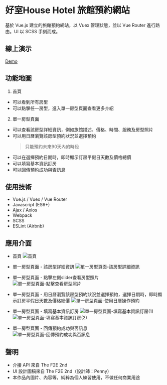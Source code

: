 # 好室House Hotel 旅館預約網站
基於 Vue.js 建立的旅館預約網站，以 Vuex 管理狀態，並以 Vue Router 進行路由。UI 以 SCSS 手刻而成。

## 線上演示
[Demo](https://ycjoyce.github.io/house-hotel/)

## 功能地圖
1. 首頁
- 可以看到所有房型
- 可以點擊任一房型，進入單一房型頁面查看更多介紹

2. 單一房型頁面
- 可以查看該房型詳細資訊，例如旅館描述、價格、時間、服務及房型照片
- 可以用日曆瀏覽該房型預約狀況並選擇預約
  > 只能預約未來90天內的時段
- 可以在選擇預約日期時，即時顯示訂房平假日天數及價格總價
- 可以填寫基本資訊訂房
- 可以回傳預約成功與否訊息

## 使用技術
- Vue.js / Vuex / Vue Router
- Javascript (ES6+)
- Ajax / Axios
- Webpack
- SCSS
- ESLint (Airbnb)

## 應用介面
- 首頁
![首頁](https://i.imgur.com/X0SV1T4.png)

- 單一房型頁面 - 該房型詳細資訊
![單一房型頁面-該房型詳細資訊](https://i.imgur.com/8zlsu3d.png)

- 單一房型頁面 - 點擊左側slider查看房型照片
![單一房型頁面-點擊查看房型照片](https://i.imgur.com/BaMypyj.png)

- 單一房型頁面 - 用日曆瀏覽該房型預約狀況並選擇預約，選擇日期時，即時顯示訂房平假日天數及價格總價
![單一房型頁面-使用日曆操作預約](https://i.imgur.com/gWjesdd.png)

- 單一房型頁面 - 填寫基本資訊訂房
![單一房型頁面-填寫基本資訊訂房(1)](https://i.imgur.com/dI7pYQx.png)
![單一房型頁面-填寫基本資訊訂房(2)](https://i.imgur.com/Jj1mNUN.png)

- 單一房型頁面 - 回傳預約成功與否訊息
![單一房型頁面-回傳預約成功與否訊息](https://i.imgur.com/HOsGj8k.png)

## 聲明
- 介接 API 來自 The F2E 2nd
- UI 設計圖稿來自 The F2E 2nd（設計師：Penny）
- 本作品內圖片、內容等，純粹為個人練習使用，不做任何商業用途
